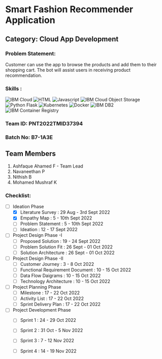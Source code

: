 # Smart Fashion Recommender Application
<!--Batch:  -->
## Category: Cloud App Development

### Problem Statement:
Customer can use the app to browse the products and add them to their shopping cart. The bot will assist users in receiving product recommendation.

### Skills :
![IBM Cloud](https://img.shields.io/badge/IBM%20Cloud-%3776AB.svg?style=for-the-badge&logo=ibm&logoColor=white&color=4DB33D)
![HTML](https://img.shields.io/badge/HTML-%3776AB.svg?style=for-the-badge&logo=html5&logoColor=white&color=E34F26)
![Javascript](https://img.shields.io/badge/Javascript-%F7DF1E.svg?style=for-the-badge&logo=javascript&logoColor=black&color=F7DF1E)
![IBM Cloud Object Storage](https://img.shields.io/badge/IBM%20Cloud%20Object%20Storage-%3776AB.svg?style=for-the-badge&logo=ibm&logoColor=white&color=F05032)
![Python Flask](https://img.shields.io/badge/Python%20Flask-%3776AB.svg?style=for-the-badge&logo=python&logoColor=white&color=3776AB)
![Kubernetes](https://img.shields.io/badge/Kubernetes-%FCC624.svg?style=for-the-badge&logo=kubernetes&logoColor=black&color=FCC624)
![Docker](https://img.shields.io/badge/Docker-%7396.svg?style=for-the-badge&logo=docker&logoColor=white&color=007396)
![IBM DB2](https://img.shields.io/badge/IBM%20DB2-%1572B6.svg?style=for-the-badge&logo=ibm&logoColor=white&color=61DBFB)
![IBM Container Registry](https://img.shields.io/badge/IBM%20Container%20Registry-%3776AB.svg?style=for-the-badge&logo=ibm&logoColor=white&color=563D7C)

### Team ID: PNT2022TMID37394
### Batch No: B7-1A3E

## Team Members
1. Ashfaque Ahamed F - Team Lead
2. Navaneethan P
3. Nithish B
4. Mohamed Mushraf K

### Checklist:
- [ ] Ideation Phase
  - [x] Literature Survey : 29 Aug - 3rd Sept 2022
  - [x] Empathy Map : 5 - 10th Sept 2022
  - [ ] Problem Statement : 5 - 10th Sept 2022
  - [ ] Ideation : 12 - 17 Sept 2022
- [ ] Project Design Phase -I
  - [ ] Proposed Solution : 19 - 24 Sept 2022 
  - [ ] Problem Solution Fit : 26 Sept - 01 Oct 2022
  - [ ] Solution Architecture : 26 Sept - 01 Oct 2022
- [ ] Project Design Phase -II
  - [ ] Customer Journey : 3 - 8 Oct 2022
  - [ ] Functional Requirement Document : 10 - 15 Oct 2022
  - [ ] Data Flow Daigrams :  10 - 15 Oct 2022
  - [ ] Technology Architecture :  10 - 15 Oct 2022

- [ ] Project Planning Phase
  - [ ] Milestone : 17 - 22 Oct 2022 
  - [ ] Activity List : 17 - 22 Oct 2022 
  - [ ] Sprint Delivery Plan : 17 - 22 Oct 2022 

- [ ] Project Development Phase
  - [ ] Sprint 1 : 24 - 29 Oct 2022
  - [ ] Sprint 2 : 31 Oct - 5 Nov 2022
  - [ ] Sprint 3 : 7 - 12 Nov 2022
  - [ ] Sprint 4 : 14 - 19 Nov 2022


